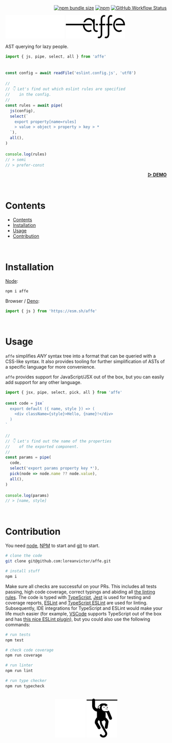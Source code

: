 <div align="right">

[![npm bundle size](https://img.shields.io/bundlephobia/minzip/affe@latest?color=black&label=&style=flat-square)](https://bundlephobia.com/package/affe@latest)
[![npm](https://img.shields.io/npm/v/affe?color=black&label=&style=flat-square)](https://www.npmjs.com/package/affe)
[![GitHub Workflow Status](https://img.shields.io/github/actions/workflow/status/loreanvictor/affe/coverage.yml?label=&style=flat-square)](https://github.com/loreanvictor/affe/actions/workflows/coverage.yml)

</div>

<img src="./logo-dark.svg#gh-dark-mode-only" height="72px"/>
<img src="./logo-light.svg#gh-light-mode-only" height="72px"/>

AST querying for lazy people.

```js
import { js, pipe, select, all } from 'affe'


const config = await readFile('eslint.config.js', 'utf8')

//
// 👇 Let's find out which eslint rules are specified
//    in the config.
//
const rules = await pipe(
  js(config),
  select(`
    export property[name=rules]
    > value > object > property > key > *
  `),
  all(),
)

console.log(rules)
// > semi
// > prefer-const
```

<div align="right">

[**▷ DEMO**](https://loreanvictor.github.io/affe/)

</div>

<br>

# Contents

- [Contents](#contents)
- [Installation](#installation)
- [Usage](#usage)
- [Contribution](#contribution)

<br>

# Installation

[Node](https://nodejs.org/en/):

```bash
npm i affe
```

Browser / [Deno](https://deno.land):

```js
import { js } from 'https://esm.sh/affe'
```

<br>

# Usage

`affe` simplifies _ANY_ syntax tree into a format that can be queried with a CSS-like syntax. It also provides tooling for
further simplification of ASTs of a specific language
for more convenience.

`affe` provides support for JavaScript/JSX out of the box, but you can easily add support for any other language.

```js
import { jsx, pipe, select, pick, all } from 'affe'

const code = jsx`
  export default ({ name, style }) => (
    <div className={style}>Hello, {name}!</div>
  )
`

//
// 👇 Let's find out the name of the properties
//    of the exported component.
//
const params = pipe(
  code,
  select('export params property key *'),
  pick(node => node.name ?? node.value),
  all(),
)

console.log(params)
// > [name, style]
```

<br>

# Contribution

You need [node](https://nodejs.org/en/), [NPM](https://www.npmjs.com) to start and [git](https://git-scm.com) to start.

```bash
# clone the code
git clone git@github.com:loreanvictor/affe.git
```
```bash
# install stuff
npm i
```

Make sure all checks are successful on your PRs. This includes all tests passing, high code coverage, correct typings and abiding all [the linting rules](https://github.com/loreanvictor/affe/blob/main/.eslintrc). The code is typed with [TypeScript](https://www.typescriptlang.org), [Jest](https://jestjs.io) is used for testing and coverage reports, [ESLint](https://eslint.org) and [TypeScript ESLint](https://typescript-eslint.io) are used for linting. Subsequently, IDE integrations for TypeScript and ESLint would make your life much easier (for example, [VSCode](https://code.visualstudio.com) supports TypeScript out of the box and has [this nice ESLint plugin](https://marketplace.visualstudio.com/items?itemName=dbaeumer.vscode-eslint)), but you could also use the following commands:

```bash
# run tests
npm test
```
```bash
# check code coverage
npm run coverage
```
```bash
# run linter
npm run lint
```
```bash
# run type checker
npm run typecheck
```

<br>

<div align="center">
<img src="./misc/monke-dark.svg#gh-dark-mode-only" width="96px"/>
<img src="./misc/monke-light.svg#gh-light-mode-only" width="96px"/>
</div>